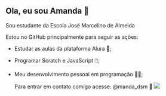  ## Ola, eu sou Amanda 🤍
Sou estudante da Escola José Marcelino de Almeida 

Estou no GitHub principalmente para seguir as ações:
- Estudar as aulas da plataforma Alura 📝;
- Programar Scratch e JavaScript 🖱️;
- Meu desenvolvimento pessoal em programação 🧘‍♀️;

  Para entrar em contato comigo acesse:
  @manda_dsm 📸
  ![](https://th.bing.com/th/id/R.5a2a8fb9e5818b143f468514500f0a3e?rik=qMXfd6L3ikRuxw&pid=ImgRaw&r=0)
